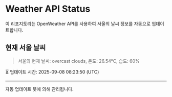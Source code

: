 
# Weather API Status

이 리포지토리는 OpenWeather API를 사용하여 서울의 날씨 정보를 자동으로 업데이트합니다.

## 현재 서울 날씨
> 서울의 현재 날씨: overcast clouds, 온도: 26.54°C, 습도: 60%

⏳ 업데이트 시간: 2025-09-08 08:23:50 (UTC)

---
자동 업데이트 봇에 의해 관리됩니다.
